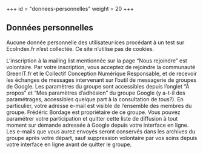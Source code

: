 +++
id = "donnees-personnelles"
weight = 20
+++

## Données personnelles

Aucune donnée personnelle des utilisateur·ices procédant à un test sur EcoIndex.fr n’est collectée. Ce site n’utilise
pas de cookies.

L’inscription à la mailing list mentionnée sur la page “Nous rejoindre” est volontaire. Par votre inscription, vous
acceptez de rejoindre la communauté GreenIT.fr et le Collectif Conception Numérique Responsable, et de recevoir les
échanges de messages intervenant sur l’outil de messagerie de groupes de Google. Les paramètres du groupe sont
accessibles depuis l’onglet “À propos” et “Mes paramètres d’adhésion” du groupe Google (y a-t-il des paramétrages,
accessibles quelque part à la consultation de tous?). En particulier, votre adresse e-mail est visible de l’ensemble des
membres du groupe. Frédéric Bordage est propriétaire de ce groupe. Vous pouvez paramétrer votre participation et quitter
cette liste de diffusion à tout moment sur demande adressée à Google depuis votre interface en ligne. Les e-mails que
vous aurez envoyés seront conservés dans les archives du groupe après votre départ, sauf suppression volontaire par vos
soins depuis votre interface en ligne avant de quitter le groupe.
